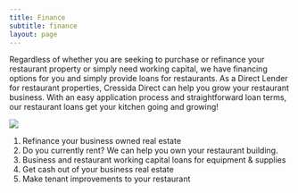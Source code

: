 ```yaml
---
title: Finance
subtitle: finance
layout: page
---
```

Regardless of whether you are seeking to purchase or refinance your restaurant property or simply need working capital, we have financing options for you and simply provide loans for restaurants. As a Direct Lender for restaurant properties, Cressida Direct can help you grow your restaurant business. With an easy application process and straightforward loan terms, our restaurant loans get your kitchen going and growing!



![](/images/how-to-open-a-new-restaurant-2888644-final-5ba5001946e0fb002557ae47.webp)

1. Refinance your business owned real estate
2. Do you currently rent? We can help you own your restaurant building.
3. Business and restaurant working capital loans for equipment & supplies
4. Get cash out of your business real estate
5. Make tenant improvements to your restaurant
